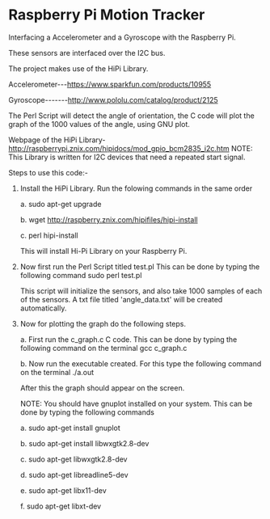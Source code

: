 Raspberry Pi Motion Tracker
===========
Interfacing a Accelerometer and a Gyroscope with the Raspberry Pi.

These sensors are interfaced over the I2C bus. 

The project makes use of the HiPi Library.


Accelerometer---https://www.sparkfun.com/products/10955


Gyroscope-------http://www.pololu.com/catalog/product/2125


The Perl Script will detect the angle of orientation, the C code will plot the graph of the 1000 values of the angle, using GNU plot.


Webpage of the HiPi Library-http://raspberrypi.znix.com/hipidocs/mod_gpio_bcm2835_i2c.htm
NOTE: This Library is written for I2C devices that need a repeated start signal.


Steps to use this code:-

1. Install the HiPi Library. Run the folowing commands in the same order

   a. sudo apt-get upgrade

   b. wget http://raspberry.znix.com/hipifiles/hipi-install   
   
   c. perl hipi-install
  
    This will install Hi-Pi Library on your Raspberry Pi.

2. Now first run the Perl Script titled test.pl
   This can be done by typing the following command
   sudo perl test.pl    

   This script will initialize the sensors, and also take 1000 samples of each of the sensors.
   A txt file titled 'angle_data.txt' will be created automatically.

3. Now for plotting the graph do the following steps.
   
   a. First run the c_graph.c  C code.
      This can be done by typing the following command on the terminal
      gcc c_graph.c
   
   b. Now run the executable created. For this type the following command on the terminal
      ./a.out

   After this the graph should appear on the screen.
   
   NOTE: You should have gnuplot installed on your system. This can be done by typing the following commands
   
   a. sudo apt-get install gnuplot
   
   b. sudo apt-get install libwxgtk2.8-dev
   
   c. sudo apt-get libwxgtk2.8-dev
   
   d. sudo apt-get libreadline5-dev
   
   e. sudo apt-get libx11-dev
   
   f. sudo apt-get libxt-dev
   
   
   
   
   


      


